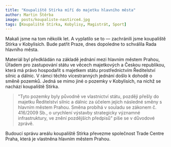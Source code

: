 ```yaml
---
title: "Koupaliště Stírka míří do majetku hlavního města"
author: Martin Štěrba
image: posts/koupaliste-nastirce4.jpg
tags: [Koupaliště Stírka, Kobylisy, Magistrát, Sport]
---
```


Makali jsme na tom několik let. A vyplatilo se to — zachránili jsme koupaliště Stírka v Kobylisích. Bude patřit Praze, dnes dopoledne to schválila Rada hlavního města.

Materiál byl předkládán na základě jednání mezi hlavním městem Prahou, Úřadem pro zastupování státu ve věcech majetkových a Českou republikou, která má právo hospodařit s majetkem státu prostřednictvím Ředitelství silnic a dálnic.
V rámci těchto vícestranných jednání došlo k dohodě o směně pozemků. Jedná se mimo jiné o pozemky v Kobylisích, na nichž se nachází koupaliště Stírka.

>"Tyto pozemky byly původně ve vlastnictví státu, později přešly do majetku Ředitelství silnic a dálnic za účelem jejich následné směny s hlavním městem Prahou. Směna probíhá v souladu se zákonem č. 416/2009 Sb., o urychlení výstavby strategicky významné infrastruktury, ve znění pozdějších předpisů" píše se v důvodové zprávě.

Budoucí správu areálu koupaliště Stírka převezme společnost Trade Centre Praha, která je vlastněna hlavním městem Prahou.